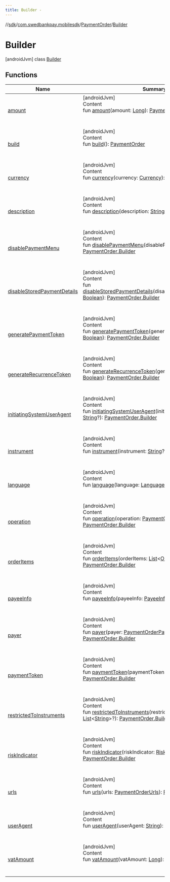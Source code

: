 ```yaml
---
title: Builder -
---
```

//[sdk](../../../../index)/[com.swedbankpay.mobilesdk](../../index)/[PaymentOrder](../index)/[Builder](index)



# Builder  
 [androidJvm] class [Builder](index)   


## Functions  
  
|  Name |  Summary | 
|---|---|
| <a name="com.swedbankpay.mobilesdk/PaymentOrder.Builder/amount/#kotlin.Long/PointingToDeclaration/"></a>[amount](amount)| <a name="com.swedbankpay.mobilesdk/PaymentOrder.Builder/amount/#kotlin.Long/PointingToDeclaration/"></a>[androidJvm]  <br>Content  <br>fun [amount](amount)(amount: [Long](https://kotlinlang.org/api/latest/jvm/stdlib/kotlin/-long/index.html)): [PaymentOrder.Builder](index)  <br><br><br>|
| <a name="com.swedbankpay.mobilesdk/PaymentOrder.Builder/build/#/PointingToDeclaration/"></a>[build](build)| <a name="com.swedbankpay.mobilesdk/PaymentOrder.Builder/build/#/PointingToDeclaration/"></a>[androidJvm]  <br>Content  <br>fun [build](build)(): [PaymentOrder](../index)  <br><br><br>|
| <a name="com.swedbankpay.mobilesdk/PaymentOrder.Builder/currency/#java.util.Currency/PointingToDeclaration/"></a>[currency](currency)| <a name="com.swedbankpay.mobilesdk/PaymentOrder.Builder/currency/#java.util.Currency/PointingToDeclaration/"></a>[androidJvm]  <br>Content  <br>fun [currency](currency)(currency: [Currency](https://developer.android.com/reference/kotlin/java/util/Currency.html)): [PaymentOrder.Builder](index)  <br><br><br>|
| <a name="com.swedbankpay.mobilesdk/PaymentOrder.Builder/description/#kotlin.String/PointingToDeclaration/"></a>[description](description)| <a name="com.swedbankpay.mobilesdk/PaymentOrder.Builder/description/#kotlin.String/PointingToDeclaration/"></a>[androidJvm]  <br>Content  <br>fun [description](description)(description: [String](https://kotlinlang.org/api/latest/jvm/stdlib/kotlin/-string/index.html)): [PaymentOrder.Builder](index)  <br><br><br>|
| <a name="com.swedbankpay.mobilesdk/PaymentOrder.Builder/disablePaymentMenu/#kotlin.Boolean/PointingToDeclaration/"></a>[disablePaymentMenu](disable-payment-menu)| <a name="com.swedbankpay.mobilesdk/PaymentOrder.Builder/disablePaymentMenu/#kotlin.Boolean/PointingToDeclaration/"></a>[androidJvm]  <br>Content  <br>fun [disablePaymentMenu](disable-payment-menu)(disablePaymentMenu: [Boolean](https://kotlinlang.org/api/latest/jvm/stdlib/kotlin/-boolean/index.html)): [PaymentOrder.Builder](index)  <br><br><br>|
| <a name="com.swedbankpay.mobilesdk/PaymentOrder.Builder/disableStoredPaymentDetails/#kotlin.Boolean/PointingToDeclaration/"></a>[disableStoredPaymentDetails](disable-stored-payment-details)| <a name="com.swedbankpay.mobilesdk/PaymentOrder.Builder/disableStoredPaymentDetails/#kotlin.Boolean/PointingToDeclaration/"></a>[androidJvm]  <br>Content  <br>fun [disableStoredPaymentDetails](disable-stored-payment-details)(disableStoredPaymentDetails: [Boolean](https://kotlinlang.org/api/latest/jvm/stdlib/kotlin/-boolean/index.html)): [PaymentOrder.Builder](index)  <br><br><br>|
| <a name="com.swedbankpay.mobilesdk/PaymentOrder.Builder/generatePaymentToken/#kotlin.Boolean/PointingToDeclaration/"></a>[generatePaymentToken](generate-payment-token)| <a name="com.swedbankpay.mobilesdk/PaymentOrder.Builder/generatePaymentToken/#kotlin.Boolean/PointingToDeclaration/"></a>[androidJvm]  <br>Content  <br>fun [generatePaymentToken](generate-payment-token)(generatePaymentToken: [Boolean](https://kotlinlang.org/api/latest/jvm/stdlib/kotlin/-boolean/index.html)): [PaymentOrder.Builder](index)  <br><br><br>|
| <a name="com.swedbankpay.mobilesdk/PaymentOrder.Builder/generateRecurrenceToken/#kotlin.Boolean/PointingToDeclaration/"></a>[generateRecurrenceToken](generate-recurrence-token)| <a name="com.swedbankpay.mobilesdk/PaymentOrder.Builder/generateRecurrenceToken/#kotlin.Boolean/PointingToDeclaration/"></a>[androidJvm]  <br>Content  <br>fun [generateRecurrenceToken](generate-recurrence-token)(generateRecurrenceToken: [Boolean](https://kotlinlang.org/api/latest/jvm/stdlib/kotlin/-boolean/index.html)): [PaymentOrder.Builder](index)  <br><br><br>|
| <a name="com.swedbankpay.mobilesdk/PaymentOrder.Builder/initiatingSystemUserAgent/#kotlin.String?/PointingToDeclaration/"></a>[initiatingSystemUserAgent](initiating-system-user-agent)| <a name="com.swedbankpay.mobilesdk/PaymentOrder.Builder/initiatingSystemUserAgent/#kotlin.String?/PointingToDeclaration/"></a>[androidJvm]  <br>Content  <br>fun [initiatingSystemUserAgent](initiating-system-user-agent)(initiatingSystemUserAgent: [String](https://kotlinlang.org/api/latest/jvm/stdlib/kotlin/-string/index.html)?): [PaymentOrder.Builder](index)  <br><br><br>|
| <a name="com.swedbankpay.mobilesdk/PaymentOrder.Builder/instrument/#kotlin.String?/PointingToDeclaration/"></a>[instrument](instrument)| <a name="com.swedbankpay.mobilesdk/PaymentOrder.Builder/instrument/#kotlin.String?/PointingToDeclaration/"></a>[androidJvm]  <br>Content  <br>fun [instrument](instrument)(instrument: [String](https://kotlinlang.org/api/latest/jvm/stdlib/kotlin/-string/index.html)?): [PaymentOrder.Builder](index)  <br><br><br>|
| <a name="com.swedbankpay.mobilesdk/PaymentOrder.Builder/language/#com.swedbankpay.mobilesdk.Language/PointingToDeclaration/"></a>[language](language)| <a name="com.swedbankpay.mobilesdk/PaymentOrder.Builder/language/#com.swedbankpay.mobilesdk.Language/PointingToDeclaration/"></a>[androidJvm]  <br>Content  <br>fun [language](language)(language: [Language](../../-language/index)): [PaymentOrder.Builder](index)  <br><br><br>|
| <a name="com.swedbankpay.mobilesdk/PaymentOrder.Builder/operation/#com.swedbankpay.mobilesdk.PaymentOrderOperation/PointingToDeclaration/"></a>[operation](operation)| <a name="com.swedbankpay.mobilesdk/PaymentOrder.Builder/operation/#com.swedbankpay.mobilesdk.PaymentOrderOperation/PointingToDeclaration/"></a>[androidJvm]  <br>Content  <br>fun [operation](operation)(operation: [PaymentOrderOperation](../../-payment-order-operation/index)): [PaymentOrder.Builder](index)  <br><br><br>|
| <a name="com.swedbankpay.mobilesdk/PaymentOrder.Builder/orderItems/#kotlin.collections.List[com.swedbankpay.mobilesdk.OrderItem]?/PointingToDeclaration/"></a>[orderItems](order-items)| <a name="com.swedbankpay.mobilesdk/PaymentOrder.Builder/orderItems/#kotlin.collections.List[com.swedbankpay.mobilesdk.OrderItem]?/PointingToDeclaration/"></a>[androidJvm]  <br>Content  <br>fun [orderItems](order-items)(orderItems: [List](https://kotlinlang.org/api/latest/jvm/stdlib/kotlin.collections/-list/index.html)<[OrderItem](../../-order-item/index)>?): [PaymentOrder.Builder](index)  <br><br><br>|
| <a name="com.swedbankpay.mobilesdk/PaymentOrder.Builder/payeeInfo/#com.swedbankpay.mobilesdk.PayeeInfo/PointingToDeclaration/"></a>[payeeInfo](payee-info)| <a name="com.swedbankpay.mobilesdk/PaymentOrder.Builder/payeeInfo/#com.swedbankpay.mobilesdk.PayeeInfo/PointingToDeclaration/"></a>[androidJvm]  <br>Content  <br>fun [payeeInfo](payee-info)(payeeInfo: [PayeeInfo](../../-payee-info/index)): [PaymentOrder.Builder](index)  <br><br><br>|
| <a name="com.swedbankpay.mobilesdk/PaymentOrder.Builder/payer/#com.swedbankpay.mobilesdk.PaymentOrderPayer?/PointingToDeclaration/"></a>[payer](payer)| <a name="com.swedbankpay.mobilesdk/PaymentOrder.Builder/payer/#com.swedbankpay.mobilesdk.PaymentOrderPayer?/PointingToDeclaration/"></a>[androidJvm]  <br>Content  <br>fun [payer](payer)(payer: [PaymentOrderPayer](../../-payment-order-payer/index)?): [PaymentOrder.Builder](index)  <br><br><br>|
| <a name="com.swedbankpay.mobilesdk/PaymentOrder.Builder/paymentToken/#kotlin.String?/PointingToDeclaration/"></a>[paymentToken](payment-token)| <a name="com.swedbankpay.mobilesdk/PaymentOrder.Builder/paymentToken/#kotlin.String?/PointingToDeclaration/"></a>[androidJvm]  <br>Content  <br>fun [paymentToken](payment-token)(paymentToken: [String](https://kotlinlang.org/api/latest/jvm/stdlib/kotlin/-string/index.html)?): [PaymentOrder.Builder](index)  <br><br><br>|
| <a name="com.swedbankpay.mobilesdk/PaymentOrder.Builder/restrictedToInstruments/#kotlin.collections.List[kotlin.String]?/PointingToDeclaration/"></a>[restrictedToInstruments](restricted-to-instruments)| <a name="com.swedbankpay.mobilesdk/PaymentOrder.Builder/restrictedToInstruments/#kotlin.collections.List[kotlin.String]?/PointingToDeclaration/"></a>[androidJvm]  <br>Content  <br>fun [restrictedToInstruments](restricted-to-instruments)(restrictedToInstruments: [List](https://kotlinlang.org/api/latest/jvm/stdlib/kotlin.collections/-list/index.html)<[String](https://kotlinlang.org/api/latest/jvm/stdlib/kotlin/-string/index.html)>?): [PaymentOrder.Builder](index)  <br><br><br>|
| <a name="com.swedbankpay.mobilesdk/PaymentOrder.Builder/riskIndicator/#com.swedbankpay.mobilesdk.RiskIndicator?/PointingToDeclaration/"></a>[riskIndicator](risk-indicator)| <a name="com.swedbankpay.mobilesdk/PaymentOrder.Builder/riskIndicator/#com.swedbankpay.mobilesdk.RiskIndicator?/PointingToDeclaration/"></a>[androidJvm]  <br>Content  <br>fun [riskIndicator](risk-indicator)(riskIndicator: [RiskIndicator](../../-risk-indicator/index)?): [PaymentOrder.Builder](index)  <br><br><br>|
| <a name="com.swedbankpay.mobilesdk/PaymentOrder.Builder/urls/#com.swedbankpay.mobilesdk.PaymentOrderUrls/PointingToDeclaration/"></a>[urls](urls)| <a name="com.swedbankpay.mobilesdk/PaymentOrder.Builder/urls/#com.swedbankpay.mobilesdk.PaymentOrderUrls/PointingToDeclaration/"></a>[androidJvm]  <br>Content  <br>fun [urls](urls)(urls: [PaymentOrderUrls](../../-payment-order-urls/index)): [PaymentOrder.Builder](index)  <br><br><br>|
| <a name="com.swedbankpay.mobilesdk/PaymentOrder.Builder/userAgent/#kotlin.String/PointingToDeclaration/"></a>[userAgent](user-agent)| <a name="com.swedbankpay.mobilesdk/PaymentOrder.Builder/userAgent/#kotlin.String/PointingToDeclaration/"></a>[androidJvm]  <br>Content  <br>fun [userAgent](user-agent)(userAgent: [String](https://kotlinlang.org/api/latest/jvm/stdlib/kotlin/-string/index.html)): [PaymentOrder.Builder](index)  <br><br><br>|
| <a name="com.swedbankpay.mobilesdk/PaymentOrder.Builder/vatAmount/#kotlin.Long/PointingToDeclaration/"></a>[vatAmount](vat-amount)| <a name="com.swedbankpay.mobilesdk/PaymentOrder.Builder/vatAmount/#kotlin.Long/PointingToDeclaration/"></a>[androidJvm]  <br>Content  <br>fun [vatAmount](vat-amount)(vatAmount: [Long](https://kotlinlang.org/api/latest/jvm/stdlib/kotlin/-long/index.html)): [PaymentOrder.Builder](index)  <br><br><br>|

